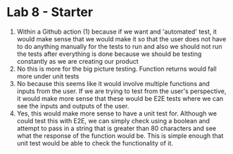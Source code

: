 # Lab 8 - Starter
1. Within a Github action (1) because if we want and 'automated' test, it would make sense that we would make it so that the user does not have to do anything manually for the tests to run and also we should not run the tests after everything is done because we should be testing constantly as we are creating our product
2. No this is more for the big picture testing. Function returns would fall more under unit tests
3. No because this seems like it would involve multiple functions and inputs from the user. If we are trying to test from the user's perspective, it would make more sense that these would be E2E tests where we can see the inputs and outputs of the user.
4. Yes, this would make more sense to have a unit test for. Although we could test this with E2E, we can simply check using a boolean and attempt to pass in a string that is greater than 80 characters and see what the response of the function would be. This is simple enough that unit test would be able to check the functionality of it.